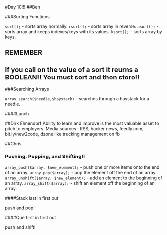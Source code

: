 #Day 10!!!
##Ben

###Sorting Functions

`sort();` - sorts array normally.
`rsort();` - sorts array in reverse.
`asort();` - sorts array and keeps indexes/keys with its values.
`ksort();` - sorts array by keys.

**REMEMBER**
---
If you call on the value of a sort it reurns a **BOOLEAN**!! You must sort **and then** store!!
---

###Searching Arrays

`array_search($needle,$haystack)` - searches through a haystack for a needle.

####Lunch

##Dirk Elmendorf
Ability to learn and improve is the most valuable asset to pitch to employers.
Media sources : RSS, hacker news, feedly.com, bit.ly/new2code, dzone
like trucking management on fb

##Chris

###	Pushing, Popping, and Shifting!!

`array_push($array, $new_element);` - push one or more items onto the end of an array.
`array_pop($array);` - pop the element off the end of an array.
`array_unshift($array, $new_element);` - add an element to the beginning of an array.
`array_shift($array);` - shift an element off the beginning of an array.


####Stack
last in first out

push and pop!

####Que
first in first out

push and shift!

